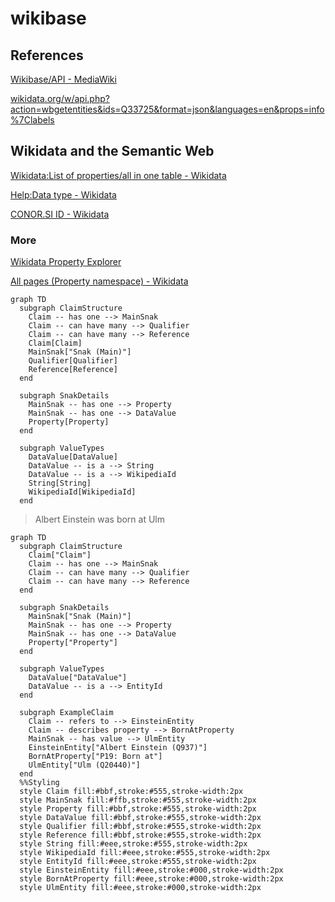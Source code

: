 # wikibase

## References

[Wikibase/API - MediaWiki](https://www.mediawiki.org/wiki/Wikibase/API)

[wikidata.org/w/api.php?action=wbgetentities&ids=Q33725&format=json&languages=en&props=info%7Clabels](https://www.wikidata.org/w/api.php?action=wbgetentities&ids=Q33725&format=json&languages=en&props=info%7Clabels)

## Wikidata and the Semantic Web

[Wikidata:List of properties/all in one table - Wikidata](https://www.wikidata.org/wiki/Wikidata:List_of_properties/all_in_one_table)

[Help:Data type - Wikidata](https://www.wikidata.org/wiki/Help:Data_type#wikibase-item)

[CONOR.SI ID - Wikidata](https://www.wikidata.org/wiki/Property:P1280?format=json)

### More

[Wikidata Property Explorer](https://prop-explorer.toolforge.org/)

[All pages (Property namespace) - Wikidata](https://www.wikidata.org/wiki/Special:AllPages?from=&to=&namespace=120)

```mermaid
graph TD
  subgraph ClaimStructure
    Claim -- has one --> MainSnak
    Claim -- can have many --> Qualifier
    Claim -- can have many --> Reference
    Claim[Claim]
    MainSnak["Snak (Main)"]
    Qualifier[Qualifier]
    Reference[Reference]
  end

  subgraph SnakDetails
    MainSnak -- has one --> Property
    MainSnak -- has one --> DataValue
    Property[Property]
  end

  subgraph ValueTypes
    DataValue[DataValue]
    DataValue -- is a --> String
    DataValue -- is a --> WikipediaId
    String[String]
    WikipediaId[WikipediaId]
  end

```

> Albert Einstein was born at Ulm

```mermaid
graph TD
  subgraph ClaimStructure
    Claim["Claim"]
    Claim -- has one --> MainSnak
    Claim -- can have many --> Qualifier
    Claim -- can have many --> Reference
  end

  subgraph SnakDetails
    MainSnak["Snak (Main)"]
    MainSnak -- has one --> Property
    MainSnak -- has one --> DataValue
    Property["Property"]
  end

  subgraph ValueTypes
    DataValue["DataValue"]
    DataValue -- is a --> EntityId
  end

  subgraph ExampleClaim
    Claim -- refers to --> EinsteinEntity
    Claim -- describes property --> BornAtProperty
    MainSnak -- has value --> UlmEntity
    EinsteinEntity["Albert Einstein (Q937)"]
    BornAtProperty["P19: Born at"]
    UlmEntity["Ulm (Q20440)"]
  end
  %%Styling
  style Claim fill:#bbf,stroke:#555,stroke-width:2px
  style MainSnak fill:#ffb,stroke:#555,stroke-width:2px
  style Property fill:#bbf,stroke:#555,stroke-width:2px
  style DataValue fill:#bbf,stroke:#555,stroke-width:2px
  style Qualifier fill:#bbf,stroke:#555,stroke-width:2px
  style Reference fill:#bbf,stroke:#555,stroke-width:2px
  style String fill:#eee,stroke:#555,stroke-width:2px
  style WikipediaId fill:#eee,stroke:#555,stroke-width:2px
  style EntityId fill:#eee,stroke:#555,stroke-width:2px
  style EinsteinEntity fill:#eee,stroke:#000,stroke-width:2px
  style BornAtProperty fill:#eee,stroke:#000,stroke-width:2px
  style UlmEntity fill:#eee,stroke:#000,stroke-width:2px

```
